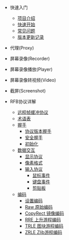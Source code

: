 * 快速入门
  * [项目介绍](README.md)
  * [快速开始](overview.md)
  * [常见问题](questions.md)
  * [版本更新记录](changelog.md)

* 代理(Proxy)
* 屏幕录像(Recorder)
* 屏幕录像播放(Player)
* 屏幕录像转视频(Video)
* 截屏(Screenshot)

* RFB协议详解
  - [远程帧缓冲协议](rfc6143/README.md)
  - [术语表](rfc6143/GLOSSORY.md)
  - [握手](rfc6143/handshake/README.md)
    - [协议版本握手](rfc6143/handshake/protocol-version.md)
    - [安全握手](rfc6143/handshake/security-type.md)
    - [初始化](rfc6143/handshake/initial.md)
  - [数据交互](rfc6143/transfer/README.md)
    - [显示协议](rfc6143/transfer/display.md)
    - [像素格式](rfc6143/transfer/pixel-format.md)
    - [输入协议](rfc6143/transfer/input/README.md)
      - [鼠标事件](rfc6143/transfer/input/mouse.md)
      - [键盘事件](rfc6143/transfer/input/keyboard.md)
      - [剪贴板](rfc6143/transfer/input/clipboard.md)
  - [编码](rfc6143/transfer/encoding/README.md)
      - [设置编码](rfc6143/transfer/encoding/set-encoding.md)
      - [Raw 原始编码](rfc6143/transfer/encoding/raw.md)
      - [CopyRect 镜像编码](rfc6143/transfer/encoding/copy-rect.md)
      - [RRE 上升游程编码](rfc6143/transfer/encoding/rise-and-run-length.md)
      - [TRLE 图块游程编码](rfc6143/transfer/encoding/tiled-run-length.md)
      - [ZRLE Zlib游程编码](rfc6143/transfer/encoding/zlib-run-length.md)
  
  